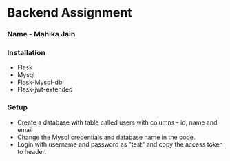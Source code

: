 # Backend Assignment

### Name - Mahika Jain

### Installation

- Flask
- Mysql
- Flask-Mysql-db
- Flask-jwt-extended



### Setup

- Create a database with table called users with columns - id, name and email
- Change the Mysql credentials and database name in the code.
- Login with username and password as "test" and copy the access token to header.








